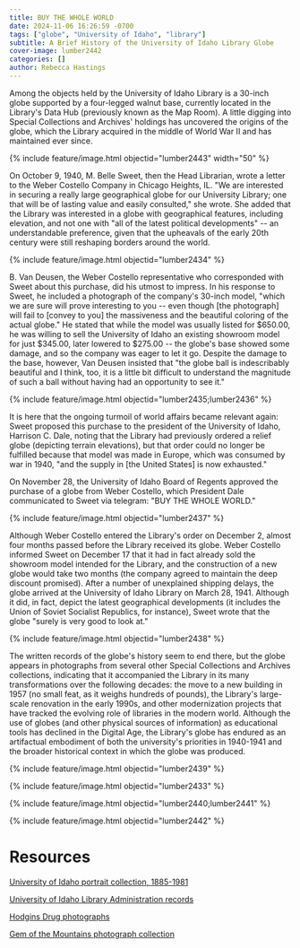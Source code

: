 ```yaml
---
title: BUY THE WHOLE WORLD
date: 2024-11-06 16:26:59 -0700
tags: ["globe", "University of Idaho", "library"]
subtitle: A Brief History of the University of Idaho Library Globe
cover-image: lumber2442
categories: []
author: Rebecca Hastings
---
```

Among the objects held by the University of Idaho Library is a 30-inch globe supported by a four-legged walnut base, currently located in the Library's Data Hub (previously known as the Map Room). A little digging into Special Collections and Archives' holdings has uncovered the origins of the globe, which the Library acquired in the middle of World War II and has maintained ever since.

{% include feature/image.html objectid="lumber2443" width="50"  %}

On October 9, 1940, M. Belle Sweet, then the Head Librarian, wrote a letter to the Weber Costello Company in Chicago Heights, IL. "We are interested in securing a really large geographical globe for our University Library; one that will be of lasting value and easily consulted," she wrote. She added that the Library was interested in a globe with geographical features, including elevation, and not one with "all of the latest political developments" -- an understandable preference, given that the upheavals of the early 20th century were still reshaping borders around the world.  

{% include feature/image.html objectid="lumber2434" %}

B. Van Deusen, the Weber Costello representative who corresponded with Sweet about this purchase, did his utmost to impress. In his response to Sweet, he included a photograph of the company's 30-inch model, "which we are sure will prove interesting to you -- even though [the photograph] will fail to [convey to you] the massiveness and the beautiful coloring of the actual globe." He stated that while the model was usually listed for $650.00, he was willing to sell the University of Idaho an existing showroom model for just $345.00, later lowered to $275.00 -- the globe's base showed some damage, and so the company was eager to let it go. Despite the damage to the base, however, Van Deusen insisted that "the globe ball is indescribably beautiful and I think, too, it is a little bit difficult to understand the magnitude of such a ball without having had an opportunity to see it."

{% include feature/image.html objectid="lumber2435;lumber2436" %}

It is here that the ongoing turmoil of world affairs became relevant again: Sweet proposed this purchase to the president of the University of Idaho, Harrison C. Dale, noting that the Library had previously ordered a relief globe (depicting terrain elevations), but that order could no longer be fulfilled because that model was made in Europe, which was consumed by war in 1940, "and the supply in [the United States] is now exhausted." 

On November 28, the University of Idaho Board of Regents approved the purchase of a globe from Weber Costello, which President Dale communicated to Sweet via telegram: "BUY THE WHOLE WORLD." 

{% include feature/image.html objectid="lumber2437" %}

Although Weber Costello entered the Library's order on December 2, almost four months passed before the Library received its globe. Weber Costello informed Sweet on December 17 that it had in fact already sold the showroom model intended for the Library, and the construction of a new globe would take two months (the company agreed to maintain the deep discount promised). After a number of unexplained shipping delays, the globe arrived at the University of Idaho Library on March 28, 1941. Although it did, in fact, depict the latest geographical developments (it includes the Union of Soviet Socialist Republics, for instance), Sweet wrote that the globe "surely is very good to look at."

{% include feature/image.html objectid="lumber2438" %}

The written records of the globe's history seem to end there, but the globe appears in photographs from several other Special Collections and Archives collections, indicating that it accompanied the Library in its many transformations over the following decades: the move to a new building in 1957 (no small feat, as it weighs hundreds of pounds), the Library's large-scale renovation in the early 1990s, and other modernization projects that have tracked the evolving role of libraries in the modern world. Although the use of globes (and other physical sources of information) as educational tools has declined in the Digital Age, the Library's globe has endured as an artifactual embodiment of both the university's priorities in 1940-1941 and the broader historical context in which the globe was produced. 

{% include feature/image.html objectid="lumber2439" %}


{% include feature/image.html objectid="lumber2433" %}


{% include feature/image.html objectid="lumber2440;lumber2441" %}


{% include feature/image.html objectid="lumber2442" %}


# Resources

[University of Idaho portrait collection, 1885-1981](https://archiveswest.orbiscascade.org/ark:80444/xv428765)

[University of Idaho Library Administration records](https://archiveswest.orbiscascade.org/ark:80444/xv67723)

[Hodgins Drug photographs](https://archiveswest.orbiscascade.org/ark:80444/xv710086)

[Gem of the Mountains photograph collection](https://archiveswest.orbiscascade.org/ark:80444/xv112115)